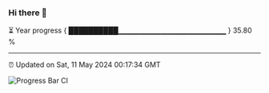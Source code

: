 ### Hi there 👋

⏳ Year progress { ██████████▁▁▁▁▁▁▁▁▁▁▁▁▁▁▁▁▁▁▁▁ } 35.80 %

---

⏰ Updated on Sat, 11 May 2024 00:17:34 GMT

![Progress Bar CI](https://github.com/liununu/liununu/workflows/Progress%20Bar%20CI/badge.svg)
